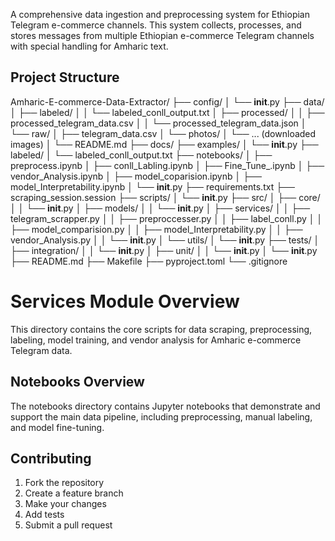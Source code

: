 
A comprehensive data ingestion and preprocessing system for Ethiopian Telegram e-commerce channels. This system collects, processes, and stores messages from multiple Ethiopian e-commerce Telegram channels with special handling for Amharic text.
## Project Structure

Amharic-E-commerce-Data-Extractor/
├── config/
│   └── __init__.py
├── data/
│   ├── labeled/
│   │   └── labeled_conll_output.txt
│   ├── processed/
│   │   ├── processed_telegram_data.csv
│   │   └── processed_telegram_data.json
│   └── raw/
│       ├── telegram_data.csv
│       └── photos/
│           └── ... (downloaded images)
│   └── README.md
├── docs/
├── examples/
│   └── __init__.py
├── labeled/
│   └── labeled_conll_output.txt
├── notebooks/
│   ├── preprocess.ipynb
│   ├── conll_Labling.ipynb
│   ├── Fine_Tune_.ipynb
│   ├── vendor_Analysis.ipynb
│   ├── model_coparision.ipynb
│   ├── model_Interpretability.ipynb
│   └── __init__.py
├── requirements.txt
├── scraping_session.session
├── scripts/
│   └── __init__.py
├── src/
│   ├── core/
│   │   └── __init__.py
│   ├── models/
│   │   └── __init__.py
│   ├── services/
│   │   ├── telegram_scrapper.py
│   │   ├── preproccesser.py
│   │   ├── label_conll.py
│   │   ├── model_comparision.py
│   │   ├── model_Interpretability.py
│   │   ├── vendor_Analysis.py
│   │   └── __init__.py
│   └── utils/
│       └── __init__.py
├── tests/
│   ├── integration/
│   │   └── __init__.py
│   ├── unit/
│   │   └── __init__.py
│   └── __init__.py
├── README.md
├── Makefile
├── pyproject.toml
└── .gitignore

# Services Module Overview

This directory contains the core scripts for data scraping, preprocessing, labeling, model training, and vendor analysis for Amharic e-commerce Telegram data.

## Notebooks Overview

The notebooks directory contains Jupyter notebooks that demonstrate and support the main data pipeline, including preprocessing, manual labeling, and model fine-tuning.

## Contributing

1. Fork the repository
2. Create a feature branch
3. Make your changes
4. Add tests
5. Submit a pull request

